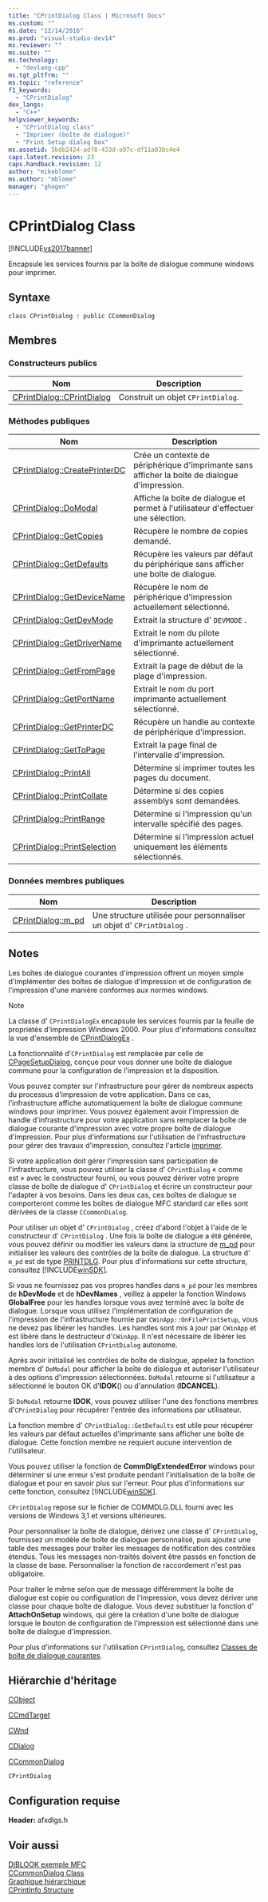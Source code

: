 ```yaml
---
title: "CPrintDialog Class | Microsoft Docs"
ms.custom: ""
ms.date: "12/14/2016"
ms.prod: "visual-studio-dev14"
ms.reviewer: ""
ms.suite: ""
ms.technology: 
  - "devlang-cpp"
ms.tgt_pltfrm: ""
ms.topic: "reference"
f1_keywords: 
  - "CPrintDialog"
dev_langs: 
  - "C++"
helpviewer_keywords: 
  - "CPrintDialog class"
  - "Imprimer (boîte de dialogue)"
  - "Print Setup dialog box"
ms.assetid: 5bdb2424-adf8-433d-a97c-df11a83bc4e4
caps.latest.revision: 23
caps.handback.revision: 12
author: "mikeblome"
ms.author: "mblome"
manager: "ghogen"
---
```

# CPrintDialog Class
[!INCLUDE[vs2017banner](../../assembler/inline/includes/vs2017banner.md)]

Encapsule les services fournis par la boîte de dialogue commune windows pour imprimer.  
  
## Syntaxe  
  
```  
class CPrintDialog : public CCommonDialog  
```  
  
## Membres  
  
### Constructeurs publics  
  
|Nom|Description|  
|---------|-----------------|  
|[CPrintDialog::CPrintDialog](../Topic/CPrintDialog::CPrintDialog.md)|Construit un objet `CPrintDialog`.|  
  
### Méthodes publiques  
  
|Nom|Description|  
|---------|-----------------|  
|[CPrintDialog::CreatePrinterDC](../Topic/CPrintDialog::CreatePrinterDC.md)|Crée un contexte de périphérique d'imprimante sans afficher la boîte de dialogue d'impression.|  
|[CPrintDialog::DoModal](../Topic/CPrintDialog::DoModal.md)|Affiche la boîte de dialogue et permet à l'utilisateur d'effectuer une sélection.|  
|[CPrintDialog::GetCopies](../Topic/CPrintDialog::GetCopies.md)|Récupère le nombre de copies demandé.|  
|[CPrintDialog::GetDefaults](../Topic/CPrintDialog::GetDefaults.md)|Récupère les valeurs par défaut du périphérique sans afficher une boîte de dialogue.|  
|[CPrintDialog::GetDeviceName](../Topic/CPrintDialog::GetDeviceName.md)|Récupère le nom de périphérique d'impression actuellement sélectionné.|  
|[CPrintDialog::GetDevMode](../Topic/CPrintDialog::GetDevMode.md)|Extrait la structure d' `DEVMODE` .|  
|[CPrintDialog::GetDriverName](../Topic/CPrintDialog::GetDriverName.md)|Extrait le nom du pilote d'imprimante actuellement sélectionné.|  
|[CPrintDialog::GetFromPage](../Topic/CPrintDialog::GetFromPage.md)|Extrait la page de début de la plage d'impression.|  
|[CPrintDialog::GetPortName](../Topic/CPrintDialog::GetPortName.md)|Extrait le nom du port imprimante actuellement sélectionné.|  
|[CPrintDialog::GetPrinterDC](../Topic/CPrintDialog::GetPrinterDC.md)|Récupère un handle au contexte de périphérique d'impression.|  
|[CPrintDialog::GetToPage](../Topic/CPrintDialog::GetToPage.md)|Extrait la page final de l'intervalle d'impression.|  
|[CPrintDialog::PrintAll](../Topic/CPrintDialog::PrintAll.md)|Détermine si imprimer toutes les pages du document.|  
|[CPrintDialog::PrintCollate](../Topic/CPrintDialog::PrintCollate.md)|Détermine si des copies assemblys sont demandées.|  
|[CPrintDialog::PrintRange](../Topic/CPrintDialog::PrintRange.md)|Détermine si l'impression qu'un intervalle spécifié des pages.|  
|[CPrintDialog::PrintSelection](../Topic/CPrintDialog::PrintSelection.md)|Détermine si l'impression actuel uniquement les éléments sélectionnés.|  
  
### Données membres publiques  
  
|Nom|Description|  
|---------|-----------------|  
|[CPrintDialog::m\_pd](../Topic/CPrintDialog::m_pd.md)|Une structure utilisée pour personnaliser un objet d' `CPrintDialog` .|  
  
## Notes  
 Les boîtes de dialogue courantes d'impression offrent un moyen simple d'implémenter des boîtes de dialogue d'impression et de configuration de l'impression d'une manière conformes aux normes windows.  
  
> [!NOTE]
>  La classe d' `CPrintDialogEx` encapsule les services fournis par la feuille de propriétés d'impression Windows 2000.  Pour plus d'informations consultez la vue d'ensemble de [CPrintDialogEx](../../mfc/reference/cprintdialogex-class.md) .  
  
 La fonctionnalité d'`CPrintDialog` est remplacée par celle de [CPageSetupDialog](../../mfc/reference/cpagesetupdialog-class.md), conçue pour vous donner une boîte de dialogue commune pour la configuration de l'impression et la disposition.  
  
 Vous pouvez compter sur l'infrastructure pour gérer de nombreux aspects du processus d'impression de votre application.  Dans ce cas, l'infrastructure affiche automatiquement la boîte de dialogue commune windows pour imprimer.  Vous pouvez également avoir l'impression de handle d'infrastructure pour votre application sans remplacer la boîte de dialogue courante d'impression avec votre propre boîte de dialogue d'impression.  Pour plus d'informations sur l'utilisation de l'infrastructure pour gérer des travaux d'impression, consultez l'article [imprimer](../../mfc/printing.md).  
  
 Si votre application doit gérer l'impression sans participation de l'infrastructure, vous pouvez utiliser la classe d' `CPrintDialog` « comme est » avec le constructeur fourni, ou vous pouvez dériver votre propre classe de boîte de dialogue d' `CPrintDialog` et écrire un constructeur pour l'adapter à vos besoins.  Dans les deux cas, ces boîtes de dialogue se comporteront comme les boîtes de dialogue MFC standard car elles sont dérivées de la classe `CCommonDialog`.  
  
 Pour utiliser un objet d' `CPrintDialog` , créez d'abord l'objet à l'aide de le constructeur d' `CPrintDialog` .  Une fois la boîte de dialogue a été générée, vous pouvez définir ou modifier les valeurs dans la structure de [m\_pd](../Topic/CPrintDialog::m_pd.md) pour initialiser les valeurs des contrôles de la boîte de dialogue.  La structure d' `m_pd` est de type [PRINTDLG](http://msdn.microsoft.com/library/windows/desktop/ms646843).  Pour plus d'informations sur cette structure, consultez [!INCLUDE[winSDK](../../atl/includes/winsdk_md.md)].  
  
 Si vous ne fournissez pas vos propres handles dans `m_pd` pour les membres de **hDevMode** et de **hDevNames** , veillez à appeler la fonction Windows **GlobalFree** pour les handles lorsque vous avez terminé avec la boîte de dialogue.  Lorsque vous utilisez l'implémentation de configuration de l'impression de l'infrastructure fournie par `CWinApp::OnFilePrintSetup`, vous ne devez pas libérer les handles.  Les handles sont mis à jour par `CWinApp` et est libéré dans le destructeur d'`CWinApp`.  Il n'est nécessaire de libérer les handles lors de l'utilisation `CPrintDialog` autonome.  
  
 Après avoir initialisé les contrôles de boîte de dialogue, appelez la fonction membre d' `DoModal` pour afficher la boîte de dialogue et autoriser l'utilisateur à des options d'impression sélectionnées.  `DoModal` retourne si l'utilisateur a sélectionné le bouton OK d'**IDOK**\(\) ou d'annulation \(**IDCANCEL**\).  
  
 Si `DoModal` retourne **IDOK**, vous pouvez utiliser l'une des fonctions membres d'`CPrintDialog` pour récupérer l'entrée des informations par utilisateur.  
  
 La fonction membre d' `CPrintDialog::GetDefaults` est utile pour récupérer les valeurs par défaut actuelles d'imprimante sans afficher une boîte de dialogue.  Cette fonction membre ne requiert aucune intervention de l'utilisateur.  
  
 Vous pouvez utiliser la fonction de **CommDlgExtendedError** windows pour déterminer si une erreur s'est produite pendant l'initialisation de la boîte de dialogue et pour en savoir plus sur l'erreur.  Pour plus d'informations sur cette fonction, consultez [!INCLUDE[winSDK](../../atl/includes/winsdk_md.md)].  
  
 `CPrintDialog` repose sur le fichier de COMMDLG.DLL fourni avec les versions de Windows 3,1 et versions ultérieures.  
  
 Pour personnaliser la boîte de dialogue, dérivez une classe d' `CPrintDialog`, fournissez un modèle de boîte de dialogue personnalisé, puis ajoutez une table des messages pour traiter les messages de notification des contrôles étendus.  Tous les messages non\-traités doivent être passés en fonction de la classe de base.  Personnaliser la fonction de raccordement n'est pas obligatoire.  
  
 Pour traiter le même selon que de message différemment la boîte de dialogue est copie ou configuration de l'impression, vous devez dériver une classe pour chaque boîte de dialogue.  Vous devez substituer la fonction d' **AttachOnSetup** windows, qui gère la création d'une boîte de dialogue lorsque le bouton de configuration de l'impression est sélectionné dans une boîte de dialogue d'impression.  
  
 Pour plus d'informations sur l'utilisation `CPrintDialog`, consultez [Classes de boîte de dialogue courantes](../../mfc/common-dialog-classes.md).  
  
## Hiérarchie d'héritage  
 [CObject](../../mfc/reference/cobject-class.md)  
  
 [CCmdTarget](../../mfc/reference/ccmdtarget-class.md)  
  
 [CWnd](../../mfc/reference/cwnd-class.md)  
  
 [CDialog](../../mfc/reference/cdialog-class.md)  
  
 [CCommonDialog](../../mfc/reference/ccommondialog-class.md)  
  
 `CPrintDialog`  
  
## Configuration requise  
 **Header:** afxdlgs.h  
  
## Voir aussi  
 [DIBLOOK exemple MFC](../../top/visual-cpp-samples.md)   
 [CCommonDialog Class](../../mfc/reference/ccommondialog-class.md)   
 [Graphique hiérarchique](../../mfc/hierarchy-chart.md)   
 [CPrintInfo Structure](../../mfc/reference/cprintinfo-structure.md)